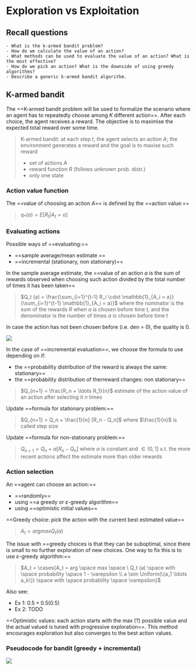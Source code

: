 # Exploration vs Exploitation

## Recall questions
	- What is the k-armed bandit problem?
	- How do we calculate the value of an action?
	- What methods can be used to evaluate the value of an action? What is the most effective?
	- How do we pick an action? What is the downside of using greedy algorithms?
	- Describe a generic k-armed bandit algorithm.
                

## K-armed bandit

The ==K-armed bandit problem will be used to formalize the scenario where an agent has to repeatedly choose among $K$ different action==. After each choice, the agent receives a reward. The objective is to maximise the expected total reward over some time. 

>K-armed bandit: at each step $t$, the agent selects an action $A$; the environment generates a reward and the goal is to maxise such reward
> - set of actions $A$
> - reward function $R$ (follows unknown prob. distr.)
> - only one state

### Action value function

The ==value of choosing an action $A$== is defined by the ==action value:==

>$q_{*} (a) = E [R_t | A_t = a]$

### Evaluating actions

Possible ways of ==evaluating:==
- ==sample average/mean estimate ==
- ==incremental (stationary, non stationary)==

In the sample average estimate, the ==value of an action $a$ is the sum of rewards observed when choosing such action divided by the total number of times it has been taken==

>$Q_t (a) = \frac{\sum_{i=1}^{t-1} R_i \cdot \mathbb{1}_{A_i = a}}{\sum_{i=1}^{t-1} \mathbb{1}_{A_i = a}}$   where the nominator is the sum of the rewards $R$ when $a$ is chosen before time $t$, and the denominator is the number of times $a$ is chosen before time $t$

In case the action has not been chosen before (i.e. den = 0), the quality is 0.

![](./static/AN/kband1.png)

In the case of ==incremental evaluation==, we choose the formula to use depending on if:
- the ==probability distribution of the reward is always the same: stationary==
- the ==probability distribution of therreward changes: non stationary==

>$Q_{n+1} = \frac{R_n + \ldots R_1}{n}$ estimate of the action value of an action after selecting it $n$ times

Update ==formula for stationary problem:==

>$Q_{n+1} = Q_n + \frac{1}{n} [R_n - Q_n]$ where $\frac{1}{n}$ is called step size

Update ==formula for non-stationary problem:== 

>$Q_{n+1} = Q_n + \alpha [R_n - Q_n]$ where $\alpha$ is constant and $\in (0,1]$ s.t. the more recent actions affect the estimate more than older rewards 

### Action selection

An ==agent can choose an action:==
- ==randomly==
- using ==a greedy or $\varepsilon$-greedy algorithm==
- using ==optimistic initial values==

==Greedy choice: pick the action with the current best estimated value==

>$A_t = arg max Q_t (a)$

The issue with ==greedy choices is that they can be suboptimal, since there is small to no further exploration of new choices. One way to fix this is to use $\varepsilon$-greedy algorithm:==

>$A_t = \cases{A_t = arg \space max \space \ Q_t (a) \space with \space probability \space 1 - \varepsilon \\ a  \sim Uniform(\{a_1 \ldots a_k\}) \space with \space probability \space \varepsilon}$

Also see: 
- Ex 1: $0.5 + 0.5 (0.5)$
- Ex 2: TODO

==Optimistic values: each action starts with the max (?) possible value and the actual valued is tuned with progressive exploration==. This method encourages exploration but also converges to the best action values.

### Pseudocode for bandit (greedy + incremental)

![](./static/AN/kbandit2.png)